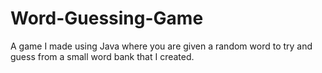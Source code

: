 # Word-Guessing-Game
A game I made using Java where you are given a random word to try and guess from a small word bank that I created.
